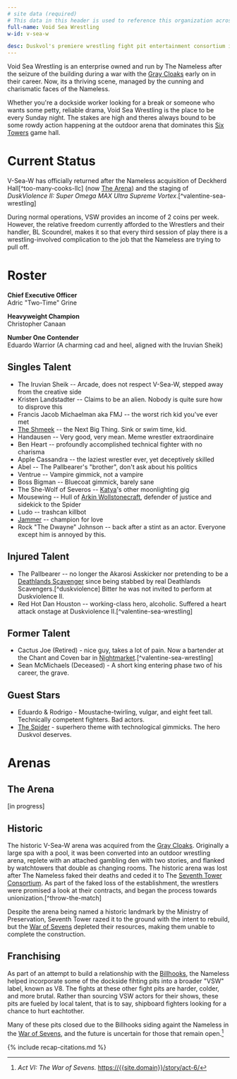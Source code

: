 ```yaml
---
# site data (required)
# This data in this header is used to reference this organization across the entire website. 
full-name: Void Sea Wrestling
w-id: v-sea-w

desc: Duskvol's premiere wrestling fight pit entertainment consortium in the Six Towers neighborhood, run by the Nameless.
---
```


Void Sea Wrestling is an enterprise owned and run by The Nameless after the seizure of the building during a war with the [Gray Cloaks](factions#graycloaks) early on in their career. Now, its a thriving scene, managed by the cunning and charismatic faces of the Nameless.

Whether you're a dockside worker looking for a break or someone who wants some petty, reliable drama, Void Sea Wrestling is the place to be every Sunday night. The stakes are high and theres always bound to be some rowdy action happening at the outdoor arena that dominates this [Six Towers](six-towers) game hall.




# Current Status

V-Sea-W has officially returned after the Nameless acquisition of Deckherd Hall[^too-many-cooks-llc] (now [The Arena](deckherd-hall)) and the staging of *DuskViolence II: Super Omega MAX Ultra Supreme Vortex*.[^valentine-sea-wrestling]

During normal operations, VSW provides an income of 2 coins per week. However, the relative freedom currently afforded to the Wrestlers and their handler, BL Scoundrel, makes it so that every third session of play there is a wrestling-involved complication to the job that the Nameless are trying to pull off.

# Roster

**Chief Executive Officer**   
Adric "Two-Time" Grine

**Heavyweight Champion**   
Christopher Canaan

**Number One Contender**   
Eduardo Warrior (A charming cad and heel, aligned with the Iruvian Sheik)

## Singles Talent

* The Iruvian Sheik -- Arcade, does not respect V-Sea-W, stepped away from the creative side
* Kristen Landstadter -- Claims to be an alien. Nobody is quite sure how to disprove this
* Francis Jacob Michaelman aka FMJ -- the worst rich kid you've ever met
* [The Shmeek](npcs#jeremy-pendryn) -- the Next Big Thing. Sink or swim time, kid.
* Handausen -- Very good, very mean. Meme wrestler extraordinaire
* Ben Heart -- profoundly accomplished technical fighter with no charisma
* Apple Cassandra -- the laziest wrestler ever, yet deceptively skilled
* Abel -- The Pallbearer's "brother", don't ask about his politics
* Ventrue -- Vampire gimmick, not a vampire
* Boss Bigman -- Bluecoat gimmick, barely sane
* The She-Wolf of Severos -- [Katya](katya)'s other moonlighting gig
* Mousewing -- Hull of [Arkin Wollstonecraft](arkin), defender of justice and sidekick to the Spider
* Ludo -- trashcan killbot
* [Jammer](jammer) -- champion for love
* Rock "The Dwayne" Johnson -- back after a stint as an actor. Everyone except him is annoyed by this.

## Injured Talent

* The Pallbearer -- no longer the Akarosi Asskicker nor pretending to be a [Deathlands Scavenger](factions#deathlands-scavengers) since being stabbed by real Deathlands Scavengers.[^duskviolence] Bitter he was not invited to perform at Duskviolence II.
* Red Hot Dan Houston -- working-class hero, alcoholic. Suffered a heart attack onstage at Duskviolence II.[^valentine-sea-wrestling]


## Former Talent
* Cactus Joe (Retired) - nice guy, takes a lot of pain. Now a bartender at the Chant and Coven bar in [Nightmarket](locations#nightmarket).[^valentine-sea-wrestling]
* Sean McMichaels (Deceased) - A short king entering phase two of his career, the grave.

## Guest Stars
* Eduardo & Rodrigo - Moustache-twirling, vulgar, and eight feet tall. Technically competent fighters. Bad actors.
* [The Spider](npcs#claire-strangford) - superhero theme with technological gimmicks. The hero Duskvol deserves.

# Arenas

## The Arena

[in progress]

## Historic
The historic V-Sea-W arena was acquired from the [Gray Cloaks](gray-cloaks). Originally a large spa with a pool, it was been converted into an outdoor wrestling arena, replete with an attached gambling den with two stories, and flanked by watchtowers that double as changing rooms. The historic arena was lost after The Nameless faked their deaths and ceded it to The [Seventh Tower Consortium](seventh-tower). As part of the faked loss of the establishment, the wrestlers were promised a look at their contracts, and began the process towards unionization.[^throw-the-match]

Despite the arena being named a historic landmark by the Ministry of Preservation, Seventh Tower razed it to the ground with the intent to rebuild, but the [War of Sevens](/story/act-6) depleted their resources, making them unable to complete the construction.  

## Franchising

As part of an attempt to build a relationship with the [Billhooks](billhooks), the Nameless helped incorporate some of the dockside fihting pits into a broader "VSW" label, known as V8. The fights at these other fight pits are harder, colder, and more brutal. Rather than sourcing VSW actors for their shows, these pits are fueled by local talent, that is to say, shipboard fighters looking for a chance to hurt eachtother. 

Many of these pits closed due to the Billhooks siding againt the Nameless in the [War of Sevens](/story/act-6), and the future is uncertain for those that remain open.[^war-of-sevens]


<!-- Include default citations -->
{% include recap-citations.md %}
<!-- Additional citations -->
[^war-of-sevens]: *Act VI: The War of Sevens.* <https://{{site.domain}}/story/act-6/>